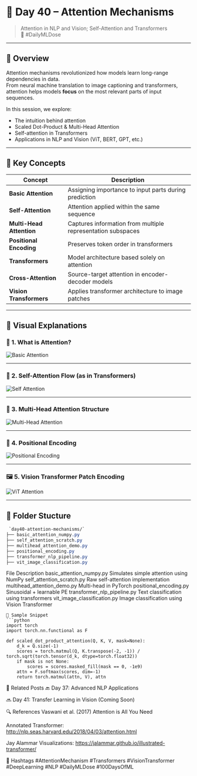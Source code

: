 # 🧠 Day 40 – Attention Mechanisms  
> Attention in NLP and Vision; Self-Attention and Transformers  
📅 #DailyMLDose

---

## 📌 Overview

Attention mechanisms revolutionized how models learn long-range dependencies in data.  
From neural machine translation to image captioning and transformers, attention helps models **focus** on the most relevant parts of input sequences.

In this session, we explore:
- The intuition behind attention
- Scaled Dot-Product & Multi-Head Attention
- Self-attention in Transformers
- Applications in NLP and Vision (ViT, BERT, GPT, etc.)

---

## 🎯 Key Concepts

| Concept                     | Description |
|-----------------------------|-------------|
| **Basic Attention**         | Assigning importance to input parts during prediction |
| **Self-Attention**          | Attention applied within the same sequence |
| **Multi-Head Attention**    | Captures information from multiple representation subspaces |
| **Positional Encoding**     | Preserves token order in transformers |
| **Transformers**            | Model architecture based solely on attention |
| **Cross-Attention**         | Source-target attention in encoder-decoder models |
| **Vision Transformers**     | Applies transformer architecture to image patches |

---

## 🧠 Visual Explanations

### 🎯 1. What is Attention?
![Basic Attention](../assets/day40/basic_attention.png)

---

### 🔁 2. Self-Attention Flow (as in Transformers)
![Self Attention](../assets/day40/self_attention.png)

---

### 🧠 3. Multi-Head Attention Structure
![Multi-Head Attention](../assets/day40/multihead_attention.png)

---

### 🧬 4. Positional Encoding
![Positional Encoding](../assets/day40/positional_encoding.png)

---

### 🖼️ 5. Vision Transformer Patch Encoding
![ViT Attention](../assets/day40/vision_transformer.png)

---

## 📁 Folder Stucture
```css
 `day40-attention-mechanisms/`  
├── basic_attention_numpy.py
├── self_attention_scratch.py
├── multihead_attention_demo.py
├── positional_encoding.py
├── transformer_nlp_pipeline.py
├── vit_image_classification.py
```
File	Description
basic_attention_numpy.py	Simulates simple attention using NumPy
self_attention_scratch.py	Raw self-attention implementation
multihead_attention_demo.py	Multi-head in PyTorch
positional_encoding.py	Sinusoidal + learnable PE
transformer_nlp_pipeline.py	Text classification using transformers
vit_image_classification.py	Image classification using Vision Transformer
```
🧪 Sample Snippet
```python
import torch
import torch.nn.functional as F

def scaled_dot_product_attention(Q, K, V, mask=None):
    d_k = Q.size(-1)
    scores = torch.matmul(Q, K.transpose(-2, -1)) / torch.sqrt(torch.tensor(d_k, dtype=torch.float32))
    if mask is not None:
        scores = scores.masked_fill(mask == 0, -1e9)
    attn = F.softmax(scores, dim=-1)
    return torch.matmul(attn, V), attn
```
🔗 Related Posts
🔙 Day 37: Advanced NLP Applications

🔜 Day 41: Transfer Learning in Vision (Coming Soon)

🔍 References
Vaswani et al. (2017) Attention is All You Need

Annotated Transformer: http://nlp.seas.harvard.edu/2018/04/03/attention.html

Jay Alammar Visualizations: https://jalammar.github.io/illustrated-transformer/

🔖 Hashtags
#AttentionMechanism #Transformers #VisionTransformer #DeepLearning #NLP #DailyMLDose #100DaysOfML
